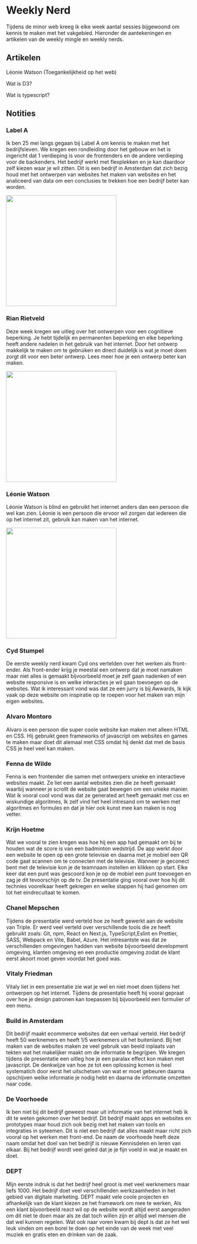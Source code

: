 # Weekly Nerd

Tijdens de minor web kreeg ik elke week aantal sessies bijgewoond om kennis te maken met het vakgebied. Hieronder de aantekeningen en artikelen van de weekly mingle en weekly nerds.

## Artikelen

Léonie Watson (Toegankelijkheid op het web)

Wat is D3?

Wat is typescript?

## Notities

### Label A

Ik ben 25 mei langs gegaan bij Label A om kennis te maken met het bedrijfsleven. We kregen een rondleiding door het gebouw en het is ingericht dat 1 verdieping is voor de frontenders en de andere verdieping voor de backenders. Het bedrijf werkt met flexplekken en je kan daardoor zelf kiezen waar je wil zitten. Dit is een bedrijf in Amsterdam dat zich bezig houd met het ontwerpen van websites het maken van websites en het analiceerd van data om een conclusies te trekken hoe een bedrijf beter kan worden.  

<img src="https://user-images.githubusercontent.com/29665951/174475468-3206f742-29e2-4d64-bc30-0675e519f35e.jpg"  width="300px">

### Rian Rietveld

Deze week kregen we uitleg over het ontwerpen voor een cognitieve beperking. Je hebt tijdelijk en permanenten beperking en elke beperking heeft andere nadelen in het gebruik van het internet. Door het ontwerp makkelijk te maken om te gebruiken en direct duidelijk is wat je moet doen zorgt dit voor een beter ontwerp. Lees meer hoe je een ontwerp beter kan maken.

<img src="https://user-images.githubusercontent.com/29665951/174490563-ec61d3d8-ffe3-42da-80fd-14341ca44af5.jpg"  width="300px">

### Léonie Watson

Léonie Watson is blind en gebruikt het internet anders dan een persoon die wel kan zien. Léonie is een persoon die ervoor wil zorgen dat iedereen die op het internet zit, gebruik kan maken van het internet. 

<img src="https://user-images.githubusercontent.com/29665951/174475559-223f5267-2b61-4585-93cb-3bb59ec054a7.jpg"  width="300px">

### Cyd Stumpel

De eerste weekly nerd kwam Cyd ons vertelden over het werken als front-ender. Als front-ender krijg je meestal een ontwerp dat je moet namaken maar niet alles is gemaakt bijvoorbeeld moet je zelf gaan nadenken of een website responsive is en welke interacties je wil gaan toevoegen op de websites. Wat ik interessant vond was dat ze een jurry is bij Awwards, Ik kijk vaak op deze website om inspiratie op te roepen voor het maken van mijn eigen websites. 

### Alvaro Montoro
Alvaro is een persoon die super coole website kan maken met alleen HTML en CSS. Hij gebruikt geen frameworks of javascript om websites en games te maken maar doet dit alemaal met CSS omdat hij denkt dat met de basis CSS je heel veel kan maken.

### Fenna de Wilde
Fenna is een frontender die samen met ontwerpers unieke en interactieve websites maakt. Ze liet een aantal websites zien die ze heeft gemaakt waarbij wanneer je scrollt de website gaat bewegen om een unieke manier. Wat ik vooral cool vond was dat ze generated art heeft gemaakt met css en wiskundige algoritmes, Ik zelf vind het heel intresand om te werken met algoritmes en formules en dat je hier ook kunst mee kan maken is nog vetter.

### Krijn Hoetme
Wat we vooral te zien kregen was hoe hij een app had gemaakt om bij te houden wat de score is van een badminton wedstrijd. De app werkt door een website te open op een grote televisie en daarna met je mobiel een QR code gaat scannen om te connecten met de televisie. Wanneer je geconect bent met de televisie kon je de teamnaam instellen en klikken op start. Elke keer dat een punt was gescoord kon je op de mobiel een punt toevoegen en zag je dit tevoorschijn op de tv. De presentatie ging vooral over hoe hij dit technies voorelkaar heeft gekregen en welke stappen hij had genomen om tot het eindrecultaat te komen.


### Chanel Mepschen

Tijdens de presentatie werd verteld hoe ze heeft gewerkt aan de website van Triple. Er werd veel verteld over verschillende tools die ze heeft gebruikt zoals: Git, npm, React en Next.js, TypeScript,Eslint en Prettier, SASS, Webpack en Vite, Babel, Azure. Het intresantste was dat ze verschillenden omgevingen hadden van website bijvoorbeeld development omgeving, klanten omgeving en een productie omgeving zodat de klant eerst akoort moet geven voordat het goed was.

### Vitaly Friedman

Vitaly liet in een presentatie zie wat je wel en niet moet doen tijdens het ontwerpen op het internet. Tijdens de presentatie heeft hij vooral gepraat over hoe je design patronen kan toepassen bij bijvoorbeeld een formulier of een menu. 

### Build in Amsterdam

Dit bedrijf maakt ecommerce websites dat een verhaal verteld. Het bedrijf heeft 50 werknemers en heeft 1/5 werknemers uit het buitenland. Bij het maken van de websites maken ze veel gebruik van beeld inplaats van tekten wat het makelijker maakt om de informatie te begrijpen. We kregen tijdens de presentatie een uitleg hoe je een paralax effect kon maken met javascript. De denkwijze van hoe ze tot een oplossing komen is heel systematich door eerst het uitschetsen van wat er moet gebeuren daarna opschijven welke informatie je nodig hebt en daarna de informatie omzetten naar code. 

### De Voorhoede 

Ik ben niet bij dit bedrijf geweest maar uit informatie van het internet heb ik dit te weten gekomen over het bedrijf. Dit bedrijf maakt apps en websites en prototypes maar houd zich ook bezig met het maken van tools en integraties in syteemen. Dit is niet een bedrijf dat alles maakt maar richt zich vooral op het werken met front-end. De naam de voorhoede heeft deze naam omdat het doel van het bedrijf is nieuwe Kennisdelen en leren van elkaar. Bij het bedrijf wordt veel geled dat je je fijn voeld in wat je maakt en doet.

### DEPT

Mijn eerste indruk is dat het bedrijf heel groot is met veel werknemers maar liefs 1000. Het bedrijf doet veel verschillenden werkzaamheden in het gebied van digitale marketing. DEPT maakt vele coole projecten en afhankelijk van de klant kiezen ze het framework om mee te werken, Als een klant bijvoorbeeld react wil op de website wordt altijd eerst aangeraden om dit niet te doen maar als ze dat toch willen zijn er altijd wel mensen die dat wel kunnen regelen. Wat ook naar voren kwam bij dept is dat ze het wel leuk vinden om een borel te doen op het einde van de week met veel muziek en gratis eten en drinken van de zaak.



